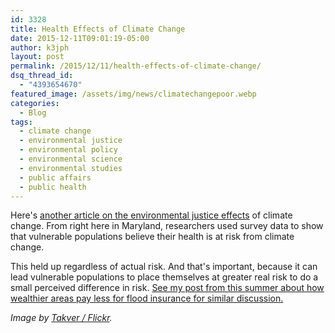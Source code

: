 ```yaml
---
id: 3328
title: Health Effects of Climate Change
date: 2015-12-11T09:01:19-05:00
author: k3jph
layout: post
permalink: /2015/12/11/health-effects-of-climate-change/
dsq_thread_id:
  - "4393654670"
featured_image: /assets/img/news/climatechangepoor.webp
categories:
  - Blog
tags:
  - climate change
  - environmental justice
  - environmental policy
  - environmental science
  - environmental studies
  - public affairs
  - public health
---
```

Here's [another article on the environmental justice effects](http://www.mdpi.com/1660-4601/12/12/14994/htm) of climate change.  From right here in Maryland, researchers used survey data to show that vulnerable populations believe their health is at risk from climate change.  

This held up regardless of actual risk.  And that's important, because it can lead vulnerable populations to place themselves at greater real risk to do a small perceived difference in risk.  [See my post from this summer about how wealthier areas pay less for flood insurance for similar discussion.](https://jameshoward.us/2015/06/04/wealthier-communities-pay-less-for-flood-insurance/)

_Image by [Takver / Flickr](https://www.flickr.com/photos/takver/4178690408)._
